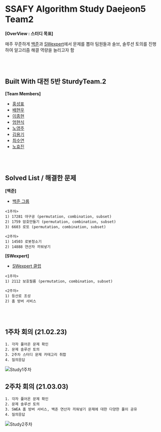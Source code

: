 # SSAFY Algorithm Study Daejeon5 Team2 
**[OverView : 스터디 목표]**


매주 꾸준하게 [백준](https://www.acmicpc.net)과 [SWexpert](https://swexpertacademy.com/main/main.do)에서 문제를 뽑아 팀원들과 솔브, 솔루션 토의를 진행하여 알고리즘 해결 역량을 늘리고자 함 

<br/>
<br/>


## Built With 대전 5반 SturdyTeam.2
**[Team Members]**
* [홍성표](https://github.com/seongpyoHong)
* [배현우](https://github.com/bae-hyeon-woo)
* [이종현](https://github.com/kepler5310)
* [엄현식](https://github.com/Umhyunsik)
* [노영주](https://github.com/Y0ungZ)
* [김용기](https://github.com/KIMYONGGEE) 
* [최수연](https://github.com/SuyeonChoi)
* [노효진](https://github.com/NOHYOJIN)
<br/>
<br/>

## Solved List / 해결한 문제
**[백준]**
* [백준 그룹](https://www.acmicpc.net/group/10394) 

```
<1주차>
1) 17281 야구공 (permutation, combination, subset)
2) 1759 암호만들기 (permutation, combination, subset)
3) 6603 로또 (permutation, combination, subset)

<2주차>
1) 14503 로봇청소기
2) 14888 연산자 끼워넣기
```
**[SWexpert]**  
* [SWexpert 클럽](https://swexpertacademy.com/main/talk/solvingClub/clubView.do?solveclubId=AXe6MIfaWOcDFAS5) 

```
<1주차>
1) 2112 보호필름 (permutation, combination, subset)

<2주차>
1) 등산로 조성
2) 홈 방버 서비스
```
<br/>
<br/>

## 1주차 회의 (21.02.23)

```
1. 각자 풀어온 문제 확인
2. 문제 솔루션 토의
3. 2주차 스터디 문제 카테고리 취합
4. 질의응답
```
![Study1주차](https://user-images.githubusercontent.com/43742747/109383354-60d31b80-7929-11eb-890e-166ab8d05415.png)

## 2주차 회의 (21.03.03)

```
1. 각자 풀어온 문제 확인
2. 문제 솔루션 토의
3. SWEA 홈 방버 서비스, 백준 연산자 끼워넣기 문제에 대한 다양한 풀이 공유  
4. 질의응답
```
![Study2주차](https://user-images.githubusercontent.com/43742747/109823992-c3a31a80-7c7b-11eb-9eb3-39e5510f9280.png)


<br/>
<br/>
